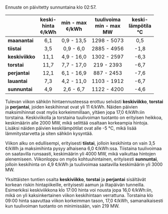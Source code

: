 Ennuste on päivitetty sunnuntaina klo 02:57.

|       | keski-<br>hinta<br>¢/kWh | min - max<br>¢/kWh | tuulivoima<br>min - max<br>MW | keski-<br>lämpötila<br>°C |
|:-------------|:----------------:|:----------------:|:-------------:|:-------------:|
| **maanantai** | 6,1 | 0,9 - 13,5 | 1298 - 5073 | 0,5 |
| **tiistai** | 3,5 | 0,9 - 6,0 | 2885 - 4956 | -1,8 |
| **keskiviikko** | 11,1 | 4,9 - 16,0 | 1302 - 2597 | -6,3 |
| **torstai** | 11,7 | 7,7 - 17,0 | 219 - 2393 | -6,7 |
| **perjantai** | 12,1 | 6,1 - 16,9 | 887 - 2453 | -7,6 |
| **lauantai** | 7,3 | 4,2 - 11,0 | 1103 - 1912 | -6,7 |
| **sunnuntai** | 4,9 | 2,6 - 6,7 | 1122 - 4200 | -4,6 |

Tulevan viikon sähkön hintaennusteessa erottuu selvästi **keskiviikko**, **torstai** ja **perjantai**, joiden keskihinnat ovat yli 11 ¢/kWh. Näiden päivien maksimihinnat ovat myös korkeimmillaan, yltäen jopa 17,0 ¢/kWh:iin torstaina. Keskiviikolla ja torstaina tuulivoiman tuotanto on erityisen heikkoa, keskimäärin alle 2000 MW, mikä selittää osaltaan korkeampia hintoja. Lisäksi näiden päivien keskilämpötilat ovat alle -5 °C, mikä lisää lämmitystarvetta ja siten sähkön kysyntää.

Viikon alku on edullisempi, erityisesti **tiistai**, jolloin keskihinta on vain 3,5 ¢/kWh ja maksimihinta pysyy alhaisena 6,0 ¢/kWh:ssa. Tiistaina tuulivoimaa on saatavilla runsaasti, keskimäärin yli 4000 MW, mikä vaikuttaa hintojen alenemiseen. Viikonloppu on myös kohtuuhintainen, erityisesti **sunnuntai**, jolloin keskihinta on 4,9 ¢/kWh ja tuulivoimaa saatavilla keskimäärin yli 3000 MW.

Yksittäisten tuntien osalta **keskiviikko**, **torstai** ja **perjantai** sisältävät korkean riskin hintapiikeille, erityisesti aamun ja iltapäivän tunneilla. Esimerkiksi keskiviikkona klo 17:00 hinta voi nousta jopa 16,0 ¢/kWh:iin, mikä on yli kaksinkertainen viikon keskihintaan verrattuna. Torstaina klo 09:00 hinta saavuttaa viikon korkeimman tason, 17,0 ¢/kWh, samanaikaisesti kun tuulivoiman tuotanto on minimissään, vain 219 MW.